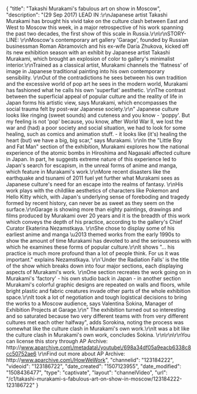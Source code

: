 {
    "title": "Takashi Murakami's fabulous art on show in Moscow",
    "description": "(29 Sep 2017) LEAD IN :\r\nJapanese artist Takashi Murakami has brought his vivid take on the culture clash between East and West to Moscow this week, in a major retrospective of his work spanning the past two decades, the first show of this scale in Russia.\r\n\r\nSTORY-LINE: \r\nMoscow's contemporary art gallery 'Garage',  founded by Russian businessman Roman Abramovich and his ex-wife Daria Zhukova, kicked off its new exhibition season with an  exhibit by Japanese artist Takashi Murakami,  which brought an explosion of color to gallery's minimalist interior.\r\nTrained as a classical artist, Murakami channels the 'flatness' of image in Japanese traditional painting into his own contemporary sensibility. \r\nOut of the contradictions he sees between his own tradition and the excessive world of pop art he sees in the modern world, Murakami has fashioned what he calls his own 'superflat' aesthetic. \r\nThe contrast between the superficial appeal of popular culture  and the reality of life in Japan forms his artistic view, says Murakami, which encompasses the social trauma felt by post-war Japanese society.\r\n\" Japanese culture looks like ringing (sweet sounds) and cuteness and you know  - 'poppy'. But my feeling is not 'pop' because, you know, after World War II, we lost the war and (had) a poor society and social situation, we had to look for some healing, such as comics and animation stuff. - it looks like (it's) healing the heart (but) we have a big, big scar,\" says Murakami. \r\nIn the \"Little Boy and Fat Man\" section of the exhibition,  Murakami explores how the national experience of the atomic bombs in Hiroshima and Nagasaki affected culture in Japan. In part, he suggests extreme nature of this experience led to Japan's search for escapism, in the unreal forms of anime and manga, which feature in Murakami's work.\r\nMore recent disasters like the earthquake and tsunami of 2011 fuel yet further what Murakami sees as Japanese culture's need for an escape into the realms of fantasy. \r\nHis work plays with the childlike aesthetics of characters like Pokemon and Hello Kitty which, with Japan's underlying sense of foreboding and tragedy formed by recent history, can never be as sweet as they seem on the surface.\r\nGarage is showing more than eighty paintings, drawings and films produced by Murakami over 20 years and it is the breadth of this work which conveys the depth of his practice, according to the gallery's Chief Curator Ekaterina Nezamstkaya. \r\nShe chose to display some of his earliest anime and manga \u2013 themed works from the early 1990s to show the amount of time Murakami has devoted to and the seriousness with which he examines these forms of popular culture.\r\nIt shows \"... his practice is much more profound than a lot of people think. For us it was important.\" explains Nezamstkaya. \r\n'Under the Radiation Falls' is the title of the show which breaks down into  four major sections, each displaying aspects of Murakami's work. \r\nOne section recreates the work going on in Murakami's 'factory'  - his own studio back in Japan -  in another section Murakami's colorful graphic designs are repeated on walls and floors, while bright plastic and fabric creatures invade other parts of the whole exhibition space.\r\nIt took a lot of negotiation and tough logistical decisions to bring the works to a Moscow audience, says Valentina Sokina, Manager of Exhibition Projects at Garage.\r\n\" The exhibition turned out so interesting and so saturated because two very different teams with from very different cultures met each other halfway\", adds Sorokina, noting the process was somewhat like the culture clash in Murakami's own work.\r\nIt was a bit like the culture clash in Murakami's own work, concludes Sokina. \r\n\r\n\r\nYou can license this story through AP Archive: http:\/\/www.aparchive.com\/metadata\/youtube\/698a34df05a9eacb6338c8cc50752ae6 \r\nFind out more about AP Archive: http:\/\/www.aparchive.com\/HowWeWork",
    "channelid": "123184222",
    "videoid": "123186722",
    "date_created": "1507123955",
    "date_modified": "1508436477",
    "type": "captivate",
    "layout": "channelVideo",
    "url": "\/c1\/takashi-murakami-s-fabulous-art-on-show-in-moscow\/123184222-123186722"
}
